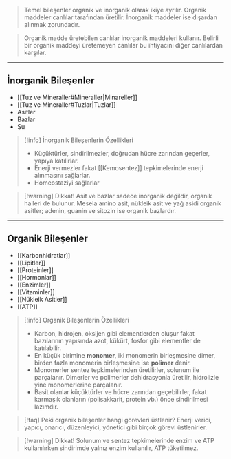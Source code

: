 >Temel bileşenler organik ve inorganik olarak ikiye ayrılır. Organik maddeler canlılar tarafından üretilir. İnorganik maddeler ise dışardan alınmak zorundadır.

>Organik madde üretebilen canlılar inorganik maddeleri kullanır. Belirli bir organik maddeyi üretemeyen canlılar bu ihtiyacını diğer canlılardan karşılar.

___
## İnorganik Bileşenler
- [[Tuz ve Mineraller#Mineraller|Minareller]]
- [[Tuz ve Mineraller#Tuzlar|Tuzlar]]
- Asitler
- Bazlar
- Su

> [!info] İnorganik Bileşenlerin Özellikleri
> - Küçüktürler, sindirilmezler, doğrudan hücre zarından geçerler, yapıya katılırlar.
> - Enerji vermezler fakat [[Kemosentez]] tepkimelerinde enerji alınmasını sağlarlar.
> - Homeostaziyi sağlarlar

> [!warning] Dikkat!
> Asit ve bazlar sadece inorganik değildir, organik halleri de bulunur. Mesela amino asit, nükleik asit ve yağ asidi organik asitler; adenin, guanin ve sitozin ise organik bazlardır.

___
## Organik Bileşenler
- [[Karbonhidratlar]]
- [[Lipitler]]
- [[Proteinler]]
- [[Hormonlar]]
- [[Enzimler]]
- [[Vitaminler]]
- [[Nükleik Asitler]]
- [[ATP]]

> [!info] Organik Bileşenlerin Özellikleri
> - Karbon, hidrojen, oksijen gibi elementlerden oluşur fakat bazılarının yapısında azot, kükürt, fosfor gibi elementler de katılabilir.
> - En küçük birimine **monomer**, iki monomerin birleşmesine dimer, birden fazla monomerin birleşmesine ise **polimer** denir.
> - Monomerler sentez tepkimelerinden üretilirler, solunum ile parçalanır. Dimerler ve polimerler dehidrasyonla üretilir, hidrolizle yine monomerlerine parçalanır.
> - Basit olanlar küçüktürler ve hücre zarından geçebilirler, fakat karmaşık olanların (polisakkarit, protein vb.) önce sindirilmesi lazımdır.

> [!faq] Peki organik bileşenler hangi görevleri üstlenir?
> Enerji verici, yapıcı, onarıcı, düzenleyici, yönetici gibi birçok görevi üstlenirler.

> [!warning] Dikkat!
> Solunum ve sentez tepkimelerinde enzim ve ATP kullanılırken sindirimde yalnız enzim kullanılır, ATP tüketilmez.